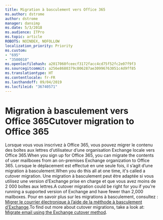 ```yaml
---
title: Migration à basculement vers Office 365
ms.author: dstrome
author: dstrome
manager: dansimp
ms.date: 5/3/2018
ms.audience: ITPro
ms.topic: article
ROBOTS: NOINDEX, NOFOLLOW
localization_priority: Priority
ms.custom:
- "695"
- "3500010"
ms.openlocfilehash: a2017060fceecf3172facc4cd75f52fc2e07f9f3
ms.sourcegitcommit: a256e8680379c006287ae30996763051c4d9ff85
ms.translationtype: HT
ms.contentlocale: fr-FR
ms.lasthandoff: 09/04/2019
ms.locfileid: "36740571"
---
```

# <a name="cutover-migrations-to-office-365"></a><span data-ttu-id="6e7c0-102">Migration à basculement vers Office 365</span><span class="sxs-lookup"><span data-stu-id="6e7c0-102">Cutover migration to Office 365</span></span>

<span data-ttu-id="6e7c0-103">Lorsque vous vous inscrivez à Office 365, vous pouvez migrer le contenu des boîtes aux lettres d’utilisateur d’une organisation Exchange locale vers Office 365.</span><span class="sxs-lookup"><span data-stu-id="6e7c0-103">When you sign up for Office 365, you can migrate the contents of user mailboxes from an on-premises Exchange organization to Office 365.</span></span> <span data-ttu-id="6e7c0-104">Lorsque le déplacement est effectué en une seule fois, il s’agit d’une migration à basculement.</span><span class="sxs-lookup"><span data-stu-id="6e7c0-104">When you do this all at one time, it's called a cutover migration.</span></span> <span data-ttu-id="6e7c0-105">Une migration à basculement peut être adaptée si vous utilisez une version d’Exchange prise en charge et que vous avez moins de 2 000 boîtes aux lettres.</span><span class="sxs-lookup"><span data-stu-id="6e7c0-105">A cutover migration could be right for you if you're running a supported version of Exchange and have fewer than 2,000 mailboxes.</span></span> <span data-ttu-id="6e7c0-106">Pour en savoir plus sur les migrations à basculement, consultez : [Migrer le courrier électronique à l’aide de la méthode à basculement d’Exchange](https://docs.microsoft.com/Exchange/mailbox-migration/cutover-migration-to-office-365).</span><span class="sxs-lookup"><span data-stu-id="6e7c0-106">To find out more about cutover migrations, take a look at: [Migrate email using the Exchange cutover method](https://docs.microsoft.com/Exchange/mailbox-migration/cutover-migration-to-office-365).</span></span>
  